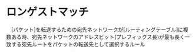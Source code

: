 # ロンゲストマッチ
　[パケット]を転送するための宛先ネットワークが[ルーティングテーブル]に複数ある時、宛先ネットワークのアドレスビット(プレフィックス長)が最も長く一致する宛先ルートをパケットの転送先として選択するルール
